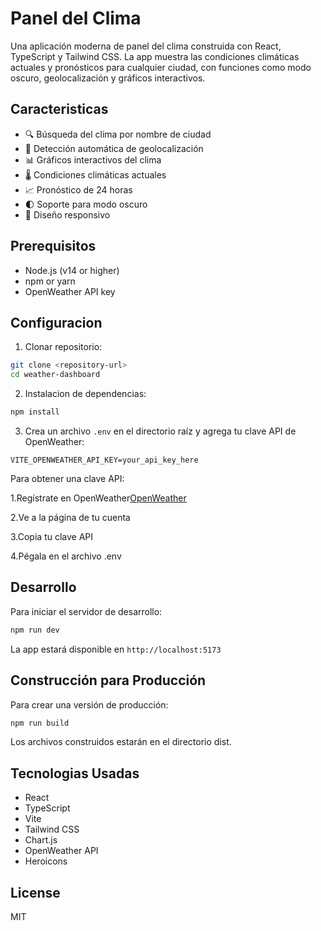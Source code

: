# Panel del Clima

Una aplicación moderna de panel del clima construida con React, TypeScript y Tailwind CSS. La app muestra las condiciones climáticas actuales y pronósticos para cualquier ciudad, con funciones como modo oscuro, geolocalización y gráficos interactivos.

## Caracteristicas

- 🔍 Búsqueda del clima por nombre de ciudad
- 📍 Detección automática de geolocalización
- 📊 Gráficos interactivos del clima
- 🌡️ Condiciones climáticas actuales
- 📈 Pronóstico de 24 horas
- 🌓 Soporte para modo oscuro
- 📱  Diseño responsivo

## Prerequisitos

- Node.js (v14 or higher)
- npm or yarn
- OpenWeather API key

## Configuracion

1. Clonar repositorio:
```bash
git clone <repository-url>
cd weather-dashboard
```

2. Instalacion de dependencias:
```bash
npm install
```
3. Crea un archivo `.env` en el directorio raíz y agrega tu clave API de OpenWeather:
```
VITE_OPENWEATHER_API_KEY=your_api_key_here
```
Para obtener una clave API:

1.Regístrate en OpenWeather[OpenWeather](https://openweathermap.org/)

2.Ve a la página de tu cuenta

3.Copia tu clave API

4.Pégala en el archivo .env

## Desarrollo
Para iniciar el servidor de desarrollo:

```bash
npm run dev
```

La app estará disponible en `http://localhost:5173`

## Construcción para Producción
Para crear una versión de producción:

```bash
npm run build
```

Los archivos construidos estarán en el directorio dist.

## Tecnologias Usadas

- React
- TypeScript
- Vite
- Tailwind CSS
- Chart.js
- OpenWeather API
- Heroicons

## License

MIT
